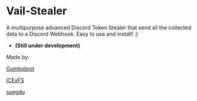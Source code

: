 # Vail-Stealer
A multipurpose advanced Discord Token Stealer that send all the collected data to a Discord Webhook. Easy to use and install! :)     

- **(Still under development)**

Made by:

[Gumbobrot](https://github.com/Gumbobrot)

[ICExFS](https://github.com/ICExFS)

[suegdu](https://github.com/suegdu)
